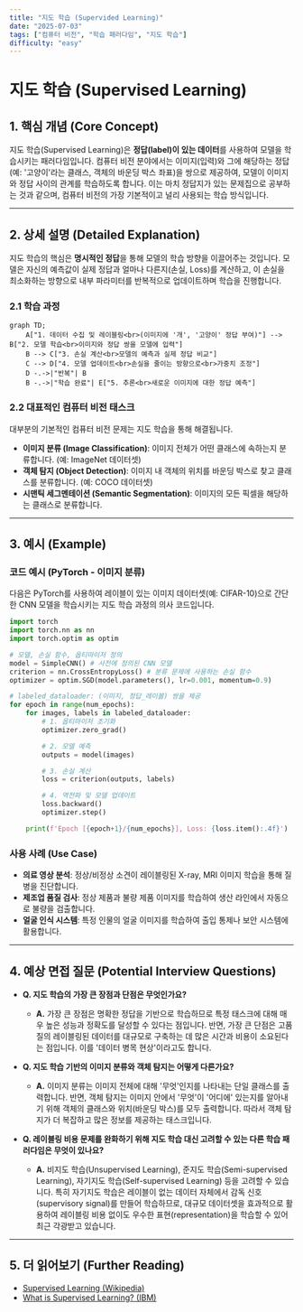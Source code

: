 ```yaml
---
title: "지도 학습 (Supervided Learning)"
date: "2025-07-03"
tags: ["컴퓨터 비전", "학습 패러다임", "지도 학습"]
difficulty: "easy"
---
```


# 지도 학습 (Supervised Learning)

## 1. 핵심 개념 (Core Concept)

지도 학습(Supervised Learning)은 **정답(label)이 있는 데이터**를 사용하여 모델을 학습시키는 패러다임입니다. 컴퓨터 비전 분야에서는 이미지(입력)와 그에 해당하는 정답(예: '고양이'라는 클래스, 객체의 바운딩 박스 좌표)을 쌍으로 제공하여, 모델이 이미지와 정답 사이의 관계를 학습하도록 합니다. 이는 마치 정답지가 있는 문제집으로 공부하는 것과 같으며, 컴퓨터 비전의 가장 기본적이고 널리 사용되는 학습 방식입니다.

---

## 2. 상세 설명 (Detailed Explanation)

지도 학습의 핵심은 **명시적인 정답**을 통해 모델의 학습 방향을 이끌어주는 것입니다. 모델은 자신의 예측값이 실제 정답과 얼마나 다른지(손실, Loss)를 계산하고, 이 손실을 최소화하는 방향으로 내부 파라미터를 반복적으로 업데이트하며 학습을 진행합니다.

### 2.1 학습 과정

```mermaid
graph TD;
    A["1. 데이터 수집 및 레이블링<br>(이미지에 '개', '고양이' 정답 부여)"] --> B["2. 모델 학습<br>이미지와 정답 쌍을 모델에 입력"]
    B --> C["3. 손실 계산<br>모델의 예측과 실제 정답 비교"]
    C --> D["4. 모델 업데이트<br>손실을 줄이는 방향으로<br>가중치 조정"]
    D -.->|"반복"| B
    B -.->|"학습 완료"| E["5. 추론<br>새로운 이미지에 대한 정답 예측"]
```

### 2.2 대표적인 컴퓨터 비전 태스크

대부분의 기본적인 컴퓨터 비전 문제는 지도 학습을 통해 해결됩니다.

*   **이미지 분류 (Image Classification)**: 이미지 전체가 어떤 클래스에 속하는지 분류합니다. (예: ImageNet 데이터셋)
*   **객체 탐지 (Object Detection)**: 이미지 내 객체의 위치를 바운딩 박스로 찾고 클래스를 분류합니다. (예: COCO 데이터셋)
*   **시맨틱 세그멘테이션 (Semantic Segmentation)**: 이미지의 모든 픽셀을 해당하는 클래스로 분류합니다.

---

## 3. 예시 (Example)

### 코드 예시 (PyTorch - 이미지 분류)

다음은 PyTorch를 사용하여 레이블이 있는 이미지 데이터셋(예: CIFAR-10)으로 간단한 CNN 모델을 학습시키는 지도 학습 과정의 의사 코드입니다.

```python
import torch
import torch.nn as nn
import torch.optim as optim

# 모델, 손실 함수, 옵티마이저 정의
model = SimpleCNN() # 사전에 정의된 CNN 모델
criterion = nn.CrossEntropyLoss() # 분류 문제에 사용하는 손실 함수
optimizer = optim.SGD(model.parameters(), lr=0.001, momentum=0.9)

# labeled_dataloader: (이미지, 정답_레이블) 쌍을 제공
for epoch in range(num_epochs):
    for images, labels in labeled_dataloader:
        # 1. 옵티마이저 초기화
        optimizer.zero_grad()

        # 2. 모델 예측
        outputs = model(images)

        # 3. 손실 계산
        loss = criterion(outputs, labels)

        # 4. 역전파 및 모델 업데이트
        loss.backward()
        optimizer.step()

    print(f'Epoch [{epoch+1}/{num_epochs}], Loss: {loss.item():.4f}')
```

### 사용 사례 (Use Case)

*   **의료 영상 분석**: 정상/비정상 소견이 레이블링된 X-ray, MRI 이미지 학습을 통해 질병을 진단합니다.
*   **제조업 품질 검사**: 정상 제품과 불량 제품 이미지를 학습하여 생산 라인에서 자동으로 불량을 검출합니다.
*   **얼굴 인식 시스템**: 특정 인물의 얼굴 이미지를 학습하여 출입 통제나 보안 시스템에 활용합니다.

---

## 4. 예상 면접 질문 (Potential Interview Questions)

*   **Q. 지도 학습의 가장 큰 장점과 단점은 무엇인가요?**
    *   **A.** 가장 큰 장점은 명확한 정답을 기반으로 학습하므로 특정 태스크에 대해 매우 높은 성능과 정확도를 달성할 수 있다는 점입니다. 반면, 가장 큰 단점은 고품질의 레이블링된 데이터를 대규모로 구축하는 데 많은 시간과 비용이 소요된다는 점입니다. 이를 '데이터 병목 현상'이라고도 합니다.

*   **Q. 지도 학습 기반의 이미지 분류와 객체 탐지는 어떻게 다른가요?**
    *   **A.** 이미지 분류는 이미지 전체에 대해 '무엇'인지를 나타내는 단일 클래스를 출력합니다. 반면, 객체 탐지는 이미지 안에서 '무엇'이 '어디에' 있는지를 알아내기 위해 객체의 클래스와 위치(바운딩 박스)를 모두 출력합니다. 따라서 객체 탐지가 더 복잡하고 많은 정보를 제공하는 태스크입니다.

*   **Q. 레이블링 비용 문제를 완화하기 위해 지도 학습 대신 고려할 수 있는 다른 학습 패러다임은 무엇이 있나요?**
    *   **A.** 비지도 학습(Unsupervised Learning), 준지도 학습(Semi-supervised Learning), 자기지도 학습(Self-supervised Learning) 등을 고려할 수 있습니다. 특히 자기지도 학습은 레이블이 없는 데이터 자체에서 감독 신호(supervisory signal)를 만들어 학습하므로, 대규모 데이터셋을 효과적으로 활용하여 레이블링 비용 없이도 우수한 표현(representation)을 학습할 수 있어 최근 각광받고 있습니다.

---

## 5. 더 읽어보기 (Further Reading)

*   [Supervised Learning (Wikipedia)](https://en.wikipedia.org/wiki/Supervised_learning)
*   [What is Supervised Learning? (IBM)](https://www.ibm.com/topics/supervised-learning)